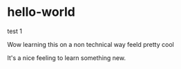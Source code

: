 # hello-world
test 1

Wow learning this on a non technical way feeld pretty cool

It's a nice feeling to learn something new.
